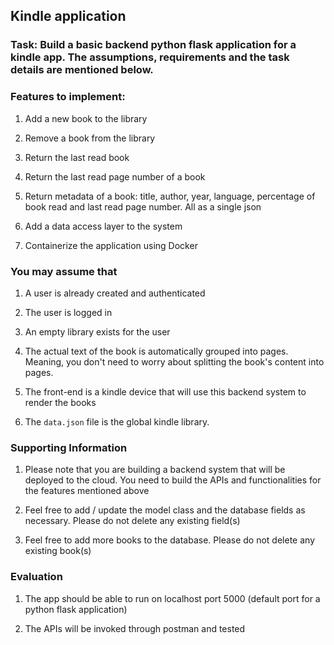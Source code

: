 ## Kindle application
### Task: Build a basic backend python flask application for a kindle app. The assumptions, requirements and the task details are mentioned below.
 
### Features to implement:
1. Add a new book to the library

2. Remove a book from the library

3. Return the last read book

4. Return the last read page number of a book

5. Return metadata of a book: title, author, year, language, percentage of book read and last read page number. All as a single json

6. Add a data access layer to the system

7. Containerize the application using Docker

### You may assume that
1. A user is already created and authenticated

2. The user is logged in

3. An empty library exists for the user

4. The actual text of the book is automatically grouped into pages. Meaning, you don't need to worry about splitting the book's content into pages.

5. The front-end is a kindle device that will use this backend system to render the books

6. The `data.json` file is the global kindle library.

### Supporting Information

1. Please note that you are building a backend system that will be deployed to the cloud. You need to build the APIs and functionalities for the features mentioned above

2. Feel free to add / update the model class and the database fields as necessary. Please do not delete any existing field(s)

3. Feel free to add more books to the database. Please do not delete any existing book(s)

### Evaluation
1. The app should be able to run on localhost port 5000 (default port for a python flask application)

2. The APIs will be invoked through postman and tested
